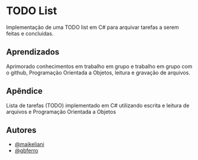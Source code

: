 
# TODO List

Implementação de uma TODO list em C# para arquivar tarefas a serem feitas e concluidas.

## Aprendizados

Aprimorado conhecimentos em trabalho em grupo e trabalho em grupo com o github, Programação Orientada a Objetos, leitura e gravação de arquivos.

## Apêndice

Lista de tarefas (TODO) implementado em C# utilizando escrita e leitura de arquivos e Programação Orientada a Objetos

## Autores

- [@maikeliani](https://github.com/maikeliani)
- [@gbferro](https://github.com/GBFerro)

